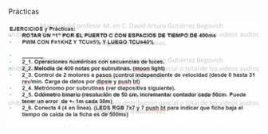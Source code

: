 Prácticas

![a17786f94ecc7452287ce1a9c394d284.png](../../../img/2aa6b2a55977485d8af3d73014bffe5c.png)